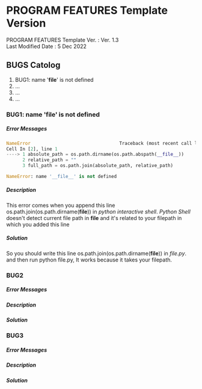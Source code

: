 # PROGRAM FEATURES Template Version
PROGRAM FEATURES Template Ver.    : Ver. 1.3 <br>
Last Modified Date                : 5 Dec 2022 <br>

## BUGS Catolog
1. BUG1:   name '__file__' is not defined <br>
2. ... <br>
3. ... <br>
4. ... <br>

### BUG1:   name '__file__' is not defined
##### Error Messages
```python
NameError                                 Traceback (most recent call last)
Cell In [2], line 1
----> 1 absolute_path = os.path.dirname(os.path.abspath(__file__))
      2 relative_path = ""
      3 full_path = os.path.join(absolute_path, relative_path)

NameError: name '__file__' is not defined
```

##### Description
This error comes when you append this line os.path.join(os.path.dirname(__file__)) in *python interactive shell*.
*Python Shell* doesn't detect current file path in __file__ and it's related to your filepath in which you added this line

##### Solution
So you should write this line os.path.join(os.path.dirname(__file__)) in *file.py*. and then run python file.py, It works because it takes your filepath.



### BUG2
##### Error Messages
##### Description
##### Solution

### BUG3
##### Error Messages
##### Description
##### Solution
